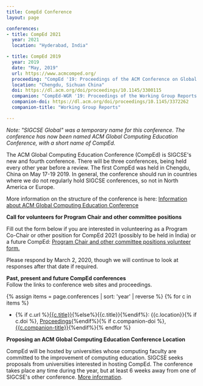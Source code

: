 ```yaml
---
title: CompEd Conference
layout: page

conferences:
- title: CompEd 2021
  year: 2021
  location: "Hyderabad, India"

- title: CompEd 2019
  year: 2019
  date: "May, 2019"
  url: https://www.acmcomped.org/
  proceeding: "CompEd '19: Proceedings of the ACM Conference on Global Computing Education"
  location: "Chengdu, Sichuan China"
  doi: https://dl.acm.org/doi/proceedings/10.1145/3300115
  companion: "CompEd-WGR '19: Proceedings of the Working Group Reports on Global Computing Education"
  companion-doi: https://dl.acm.org/doi/proceedings/10.1145/3372262
  companion-title: "Working Group Reports"

---
```


*Note: "SIGCSE Global" was a temporary name for this conference. The conference has now been named ACM Global Computing Education Conference, with a short name of CompEd.*

The ACM Global Computing Education Conference (CompEd) is SIGCSE's new and fourth conference. There will be three conferences, being held every other year before a review. The first CompEd was held in Chengdu, China on May 17-19 2019. In general, the conference should run in countries where we do not regularly hold SIGCSE conferences, so not in North America or Europe.

<!-- The 2019 website is [here.](http://www.acmcomped.org/)
 -->
More information on the structure of the conference is here: [Information about ACM Global Computing Education Conference](https://docs.google.com/document/d/1kbI3dl3pcQxnlgFMHGmpbE0PN173WhaCZICmNw2EKME/edit?usp=sharing)

<!-- We are considering a site in India for the second CompEd in 2021. There is some flexibility on holding the conference at different times of the year, as long as it is not too close to one of our other conferences. The language of the conference will be English.
 -->
**Call for volunteers for Program Chair and other committee positions**

Fill out the form below if you are interested in volunteering as a Program Co-Chair or other position for CompEd 2021 (possibly to be held in India) or a future CompEd: [Program Chair and other committee positions volunteer form.](https://forms.gle/JHJoaSsSUPEK9Lfj9)

Please respond by March 2, 2020, though we will continue to look at responses after that date if required.


**Past, present and future CompEd conferences**\
Follow the links to conference web sites and proceedings.

{% assign items = page.conferences | sort: 'year' | reverse %}
{% for c in items %}
- {% if c.url %}[{{c.title}}]({{c.url}}){%else%}{{c.title}}{%endif%}: {{c.location}}{% if c.doi %}, [Proceedings]({{c.doi}}){%endif%}{% if c.companion-doi %}, [{{c.companion-title}}]({{c.companion-doi}}){%endif%}{% endfor %}



**Proposing an ACM Global Computing Education Conference Location**

CompEd will be hosted by universities whose computing faculty are committed to the improvement of computing education. SIGCSE seeks proposals from universities interested in hosting CompEd. The conference takes place any time during the year, but at least 6 weeks away from one of SIGCSE's other conference. [More information](https://www.acmcomped.org/host/).

